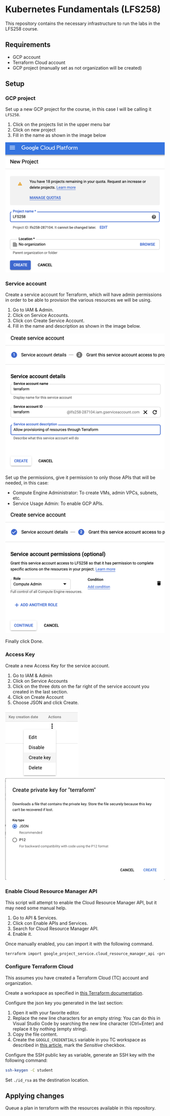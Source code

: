 # Kubernetes Fundamentals (LFS258)

This repository contains the necessary infrastructure to run the labs in the LFS258 course.

## Requirements

* GCP account
* Terraform Cloud account
* GCP project (manually set as not organization will be created)

## Setup

### GCP project

Set up a new GCP project for the course, in this case I will be calling it `LFS258`.

1. Click on the projects list in the upper menu bar
2. Click on new project
3. Fill in the name as shown in the image below

![new-gcp-project](imgs/01_gcp_project.png)

### Service account

Create a service account for Terraform, which will have admin permissions in order to be able to provision the various resources we will be using.

1. Go to IAM & Admin.
2. Click on Service Accounts.
3. Click con Create Service Account.
4. Fill in the name and description as shown in the image below.

![service-account](imgs/02_service_account.png)

Set up the permissions, give it permission to only those APIs that will be needed, in this case:

* Compute Engine Administrator: To create VMs, admin VPCs, subnets, etc.
* Service Usage Admin: To enable GCP APIs.

![sa-roles](imgs/03_sa_roles.png)

Finally click Done.

### Access Key

Create a new Access Key for the service account.

1. Go to IAM & Admin
2. Click on Service Accounts
3. Click on the three dots on the far right of the service account you created in the last section.
4. Click on Create Account
5. Choose JSON and click Create.

![sa-create-key](imgs/04_create_key.png)
![sa-json-key](imgs/05_json_key.png)

### Enable Cloud Resource Manager API

This script will attempt to enable the Cloud Resource Manager API, but it may need some manual help.

1. Go to API & Services.
2. Click con Enable APIs and Services.
3. Search for Cloud Resource Manager API.
4. Enable it.

Once manually enabled, you can import it with the following command.

```bash
terraform import google_project_service.cloud_resource_manager_api <project-id>/cloudresourcemanager.googleapis.com
```

### Configure Terraform Cloud

This assumes you have created a Terraform Cloud (TC) account and organization.

Create a workspace as specified in [this Terraform documentation](https://learn.hashicorp.com/tutorials/terraform/cloud-workspace-create?in=terraform/cloud-get-started).

Configure the json key you generated in the last section:

1. Open it with your favorite editor.
2. Replace the new line characters for an empty string: You can do this in Visual Studio Code by searching the new line character (Ctrl+Enter) and replace it by nothing (empty string).
3. Copy the file content.
4. Create the `GOOGLE_CREDENTIALS` variable in you TC workspace as described in [this article](https://learn.hashicorp.com/tutorials/terraform/cloud-workspace-configure?in=terraform/cloud-get-started), mark the *Sensitive* checkbox.

Configure the SSH public key as variable, generate an SSH key with the following command:

```bash
ssh-keygen -C student
```

Set `./id_rsa` as the destination location.

## Applying changes

Queue a plan in terraform with the resources available in this repository.
